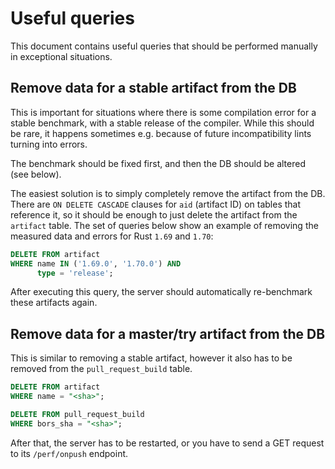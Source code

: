 # Useful queries
This document contains useful queries that should be performed manually in exceptional situations.

## Remove data for a stable artifact from the DB
This is important for situations where there is some compilation error for a stable benchmark,
with a stable release of the compiler. While this should be rare, it happens sometimes e.g. because
of future incompatibility lints turning into errors.

The benchmark should be fixed first, and then the DB should be altered (see below).

The easiest solution is to simply completely remove the artifact from the DB. There are
`ON DELETE CASCADE` clauses for `aid` (artifact ID) on tables that reference it, so it should be
enough to just delete the artifact from the `artifact` table.
The set of queries below show an example of removing the measured data and errors for Rust `1.69`
and `1.70`:
```sql
DELETE FROM artifact
WHERE name IN ('1.69.0', '1.70.0') AND
      type = 'release';
```
After executing this query, the server should automatically re-benchmark these artifacts again.

## Remove data for a master/try artifact from the DB
This is similar to removing a stable artifact, however it also has to be removed from the
`pull_request_build` table.

```sql
DELETE FROM artifact
WHERE name = "<sha>";

DELETE FROM pull_request_build
WHERE bors_sha = "<sha>";
```
After that, the server has to be restarted, or you have to send a GET request to its `/perf/onpush`
endpoint.
